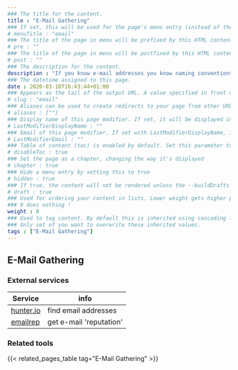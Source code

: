 ```yaml
---
### The title for the content.
title : "E-Mail Gathering"
### If set, this will be used for the page's menu entry (instead of the `title` attribute)
# menuTitle : "email"
### The title of the page in menu will be prefixed by this HTML content
# pre : ""
### The title of the page in menu will be postfixed by this HTML content
# post : ""
### The description for the content.
description : "If you know e-mail addresses you know naming conventions and possible even passwords."
### The datetime assigned to this page.
date : 2020-03-10T16:43:44+01:00
### Appears as the tail of the output URL. A value specified in front matter will override the segment of the URL based on the filename.
# slug : "email"
### Aliases can be used to create redirects to your page from other URLs.
# aliases : [""]
### Display name of this page modifier. If set, it will be displayed in the footer.
# LastModifierDisplayName : ""
### Email of this page modifier. If set with LastModifierDisplayName, it will be displayed in the footer
# LastModifierEmail : ""
### Table of content (toc) is enabled by default. Set this parameter to true to disable it.
# disableToc : true
### Set the page as a chapter, changing the way it's displayed
# chapter : true
### Hide a menu entry by setting this to true
# hidden : true
### If true, the content will not be rendered unless the --buildDrafts flag is passed to the hugo command.
# draft : true
### Used for ordering your content in lists. Lower weight gets higher precedence. So content with lower weight will come first.
### 0 does nothing !
weight : 0
### Used to tag content. By default this is inherited using cascading from _index.md files
### Only set of you want to overwrite these inherited values.
tags : ["E-Mail Gathering"]
---
```


## E-Mail Gathering

### External services

| Service                          | info                    |
|----------------------------------|-------------------------|
| [hunter.io](https://hunter.io)   | find email addresses    |
| [emailrep](https://emailrep.io/) | get e-mail 'reputation' |

### Related tools

{{< related_pages_table tag="E-Mail Gathering" >}}
